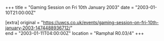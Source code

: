 +++
title = "Gaming Session on Fri 10th January 2003"
date = "2003-01-10T21:00:00Z"

[extra]
original = "https://uwcs.co.uk/events/gaming-session-on-fri-10th-january-2003-1474488936712/"    
end = "2003-01-11T04:00:00Z"
location = "Ramphal R0.03/4"
+++



